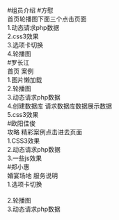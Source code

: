 #组员介绍
#方慰<br>
首页轮播图下面三个点击页面<br>
1.动态请求php数据<br>
2.css3效果<br>
3.选项卡切换<br>
4.轮播图<br>
#罗长江<br>
首页 案例<br>
1.图片懒加载<br>
2.轮播图<br>
3.动态请求php数据<br>
4.创建数据库 请求数据库数据展示数据<br>
5.css3效果<br>
#欧阳佳俊<br>
攻略 精彩案例点击进去页面<br>
1.CSS3效果<br>
2.动态请求php数据<br>
3.一些js效果<br>
#郑小惠<br>
婚宴场地 服务说明<br>
1.选项卡切换<br><br>
2.轮播图<br>
3.动态请求php数据<br>


